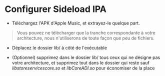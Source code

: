 # Configurer Sideload IPA

- Téléchargez l'APK d'Apple Music, et extrayez-le quelque part.

> Vous pouvez ne télécharger que la tranche correspondante à votre architecture, nous n'utiliserons 
de toute façon que peu de fichiers.

- Déplacez le dossier lib/ à côté de l'exécutable


- \(Optionnel) supprimez dans le dossier lib/ tous ceux qui ne désigne pas votre architecture, et
supprimez tout dans le dossier qui reste sauf *libstoreservicescore.so* et *libCoreADI.so* pour
économiser de la place
